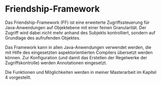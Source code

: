 Friendship-Framework
====================

Das Friendship-Framework (FF) ist eine erweiterte Zugriffssteuerung für Java-Anwendungen auf Objektebene mit einer feinen Granularität. Der Zugriff wird dabei nicht mehr anhand des Subjekts kontrolliert, sondern auf Grundlage des aufrufenden Objektes.

Das Framework kann in allen Java-Anwendungen verwendet werden, die mit Hilfe des eingesetzten aspektorientierten Compilers übersetzt werden können. Zur Konfiguration (und damit das Erstellen der Regelwerke der Zugriffskontrolle) werden Annotationen eingesetzt.

Die Funktionen und Möglichkeiten werden in meiner Masterarbeit im Kapitel 4 vorgestellt.
